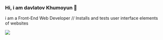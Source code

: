 ### Hi, i am davlatov Khumoyun 👋
i am a Front-End Web Developer // Installs and tests user interface elements of websites

<a href="https://www.linkedin.com/in/khumoyun-davlatov">
  <img src=:"https://blog.waalaxy.com/wp-content/uploads/2021/01/LinkedIn-Symbole.png"
</a>
